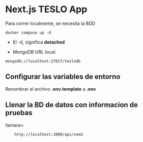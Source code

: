 # Next.js TESLO App
Para correr localmente, se necesita la BDD
```
docker compose up -d
```

* El -d, significa __detached__

* MongoDB URL local:
```
mongodb://localhost:27017/teslodb
```

## Configurar las variables de entorno
Renombrar el archivo __.env.template__ a __.env__

## Llenar la BD  de datos con informacion de pruebas

llamara> 
```
    http://localhost:3000/api/seed